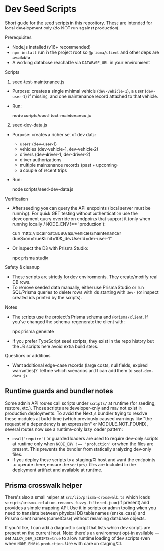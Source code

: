 # Dev Seed Scripts

Short guide for the seed scripts in this repository. These are intended for local development only (do NOT run against production).

Prerequisites
- Node.js installed (v16+ recommended)
- `npm install` run in the project root so `@prisma/client` and other deps are available
- A working database reachable via `DATABASE_URL` in your environment

Scripts

1) seed-test-maintenance.js
- Purpose: creates a single minimal vehicle (`dev-vehicle-1`), a user (`dev-user-1`) if missing, and one maintenance record attached to that vehicle.
- Run:

  node scripts/seed-test-maintenance.js

2) seed-dev-data.js
- Purpose: creates a richer set of dev data:
  - users (dev-user-1)
  - vehicles (dev-vehicle-1, dev-vehicle-2)
  - drivers (dev-driver-1, dev-driver-2)
  - driver authorizations
  - multiple maintenance records (past + upcoming)
  - a couple of recent trips
- Run:

  node scripts/seed-dev-data.js

Verification
- After seeding you can query the API endpoints (local server must be running). For quick GET testing without authentication use the development query override on endpoints that support it (only when running locally / NODE_ENV !== 'production'):

  curl "http://localhost:8080/api/vehicles/maintenance?dueSoon=true&limit=10&_devUserId=dev-user-1"

- Or inspect the DB with Prisma Studio:

  npx prisma studio

Safety & cleanup
- These scripts are strictly for dev environments. They create/modify real DB rows.
- To remove seeded data manually, either use Prisma Studio or run SQL/Prisma queries to delete rows with ids starting with `dev-` (or inspect created ids printed by the scripts).

Notes
- The scripts use the project's Prisma schema and `@prisma/client`. If you've changed the schema, regenerate the client with:

  npx prisma generate

- If you prefer TypeScript seed scripts, they exist in the repo history but the JS scripts here avoid extra build steps.

Questions or additions
- Want additional edge-case records (large costs, null fields, expired warranties)? Tell me which scenarios and I can add them to `seed-dev-data.js`.

Runtime guards and bundler notes
--------------------------------

Some admin API routes call scripts under `scripts/` at runtime (for seeding, restore, etc.). Those scripts are developer-only and may not exist in production deployments. To avoid the Next.js bundler trying to resolve these modules at build-time (which previously caused warnings like "the request of a dependency is an expression" or MODULE_NOT_FOUND), several routes now use a runtime-only lazy loader pattern:

- `eval('require')` or guarded loaders are used to require dev-only scripts at runtime only when `NODE_ENV !== 'production'` or when the files are present. This prevents the bundler from statically analyzing dev-only files.
- If you deploy these scripts to a staging/CI host and want the endpoints to operate there, ensure the `scripts/` files are included in the deployment artifact and available at runtime.

Prisma crosswalk helper
------------------------

There's also a small helper at `src/lib/prisma-crosswalk.ts` which loads `scripts/prisma-relation-renames-fuzzy-filtered.json` (if present) and provides a simple mapping API. Use it in scripts or admin tooling when you need to translate between physical DB table names (snake_case) and Prisma client names (camelCase) without renaming database objects.

If you'd like, I can add a diagnostic script that lists which dev scripts are present on the current host. Note: there's an environment opt-in available — set `ALLOW_DEV_SCRIPTS=true` to allow runtime loading of dev scripts even when `NODE_ENV` is `production`. Use with care on staging/CI.